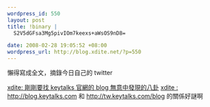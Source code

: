 ```yaml
--- 
wordpress_id: 550
layout: post
title: !binary |
  S2V5dGFsa3Mg5pivIOm7keexs+aWsOS9nD8=

date: 2008-02-28 19:05:52 +08:00
wordpress_url: http://blog.xdite.net/?p=550
---
```

懶得寫成全文，摘錄今日自己的 twitter

<a href="http://twitter.com/xdite/statuses/764224969">xdite: 剛剛要找 keytalks 官網的 blog 無意中發現的八卦</a>
<a href="http://twitter.com/xdite/statuses/764224768">xdite : http://blog.keytalks.com 和 http://tw.keytalks.com/blog 的關係好謎啊</a>
